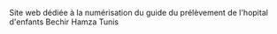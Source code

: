 Site web dédiée à la numérisation du guide du prélèvement de l'hopital d'enfants Bechir Hamza Tunis
